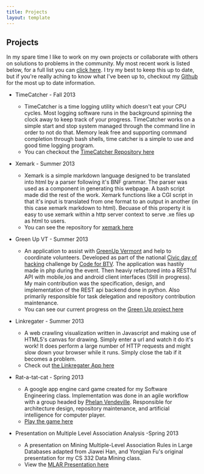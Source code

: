 ```yaml
---
title: Projects
layout: template
---
```


Projects
-----------------------------------------------------------------------


In my spare time I like to work on my own projects or collaborate with others on solutions to problems in the community. My most recent work is listed below, for a full list you can [click here]. I try my best to keep this up to date, but if you're really aching to know what I've been up to, checkout my [Github] for the most up to date information.

- TimeCatcher - Fall 2013
	- TimeCatcher is a time logging utility which doesn't eat your CPU cycles. Most logging software runs in the background spinning the clock away to keep track of your progress. TimeCatcher works on a simple start and stop system managed through the command line in order to not do that. Memory leak free and supporting command completion through bash shells, time catcher is a simple to use and good time logging program.
	- You can checkout the [TimeCatcher Repository here]

- Xemark - Summer 2013
	- Xemark is a simple markdown language designed to be translated into html by a parser following it's BNF grammar. The parser was used as a component in generating this webpage. A bash script made did the rest of the work. Xemark functions like a CGI script in that it's input is translated from one format to an output in another (in this case xemark markdown to html). Becuase of this property it is easy to use xemark within a http server context to serve .xe files up as html to users.
	- You can see the repository for [xemark here]
	
- Green Up VT - Summer 2013
	- An application to assist with [GreenUp Vermont] and help to coordinate volunteers. Developed as part of the national [Civic day of hacking] challenge by [Code for BTV]. The application was hastily made in php during the event. Then heaviy refactored into a RESTful API with mobile,ios and android client interfaces (Still in progress). My main contribution was the specification, design, and implementation of the REST api backend done in python. Also primarily responsible for task delegation and repository contribution maintenance.
	- You can see our current progress on the [Green Up project here]
	
- Linkregater - Summer 2013
	- A web crawling visualization written in Javascript and making use of HTML5's canvas for drawing. Simply enter a url and watch it do it's work! It does perform a large number of HTTP requests and might slow down your browser while it runs. Simply close the tab if it becomes a problem. 
	- Check out [the Linkregater App here]
	
- Rat-a-tat-cat - Spring 2013
	- A google app engine card game created for my Software Engineering class. Implementation was done in an agile workflow with a group headed by [Phelan Vendeville]. Responsible for architecture design, repository maintenance, and artificial intelligence for computer player. 
	- [Play the game here]
	
- Presentation on Multiple Level Association Analysis -Spring 2013
	- A presentation on Mining Multiple-Level Association Rules in Large Databases adapted from Jiawei Han, and Yongjian Fu's original presentation for my CS 332 Data Mining class. 
	- View the [MLAR Presentation here]
	


[click here]:fullprojects.html

[Home]:/index.html
[Github]:https://github.com/EJEHardenberg
[Blog]:/blog
[Projects]:/projects
[Resume]:/resume

[xemark here]:https://github.com/EJEHardenberg/xemark
[GreenUp Vermont]:http://www.greenupvermont.org/
[Civic day of hacking]:http://www.hackforchange.org
[Code for BTV]:http://www.codeforbtv.org
[Green Up project here]:https://github.com/EJEHardenberg/GreenUp
[the Linkregater App here]:http://www.uvm.edu/~ejeldrid/projects/linkregater/
[Play the game here]:http://rat-a-tat-cat.appspot.com/
[MLAR Presentation here]:http://www.uvm.edu/~ejeldrid/resources/MLAR_Presentation.pdf
[Phelan Vendeville]:https://github.com/the-hobbes/softwareEngineeringFinalProject
[TimeCatcher Repository here]:https://github.com/EJEHardenberg/timecatcher